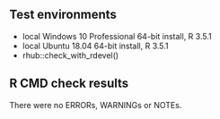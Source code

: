 ## Test environments
* local Windows 10 Professional 64-bit install, R 3.5.1
* local Ubuntu 18.04 64-bit install, R 3.5.1
* rhub::check_with_rdevel()

## R CMD check results
There were no ERRORs, WARNINGs or NOTEs. 
